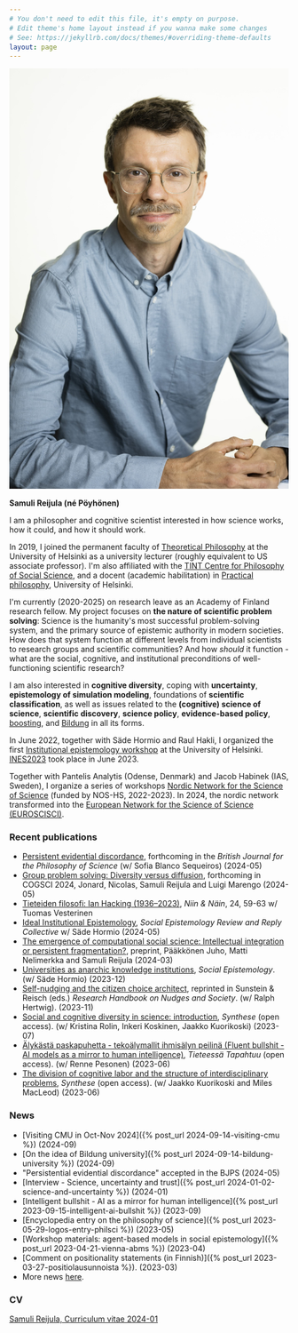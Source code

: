 ```yaml
---
# You don't need to edit this file, it's empty on purpose.
# Edit theme's home layout instead if you wanna make some changes
# See: https://jekyllrb.com/docs/themes/#overriding-theme-defaults
layout: page
---
```

<img class="pull-right" src="/assets/reijula-2023-09.jpg"  alt="Samuli Reijula. Photo by Veikko Somerpuro" title="Samuli Reijula. Photo by Veikko Somerpuro"/>

**Samuli Reijula (né Pöyhönen)**

I am a philosopher and cognitive scientist interested in how science works, how it could, and how it should work.

In 2019, I joined the permanent faculty of <a href="https://www.helsinki.fi/en/faculty-of-arts/research/disciplines/philosophy-history-and-art/philosophy" target="_blank">Theoretical Philosophy</a> at the University of Helsinki as a university lecturer (roughly equivalent to US associate professor). I'm also affiliated with the <a href="http://www.helsinki.fi/tint/" target="_blank">TINT Centre for Philosophy of Social Science</a>, and a docent (academic habilitation) in <a href="https://www.helsinki.fi/en/faculty-social-sciences/research/disciplines-and-research-centres/practical-philosophy" target="_blank">Practical philosophy</a>, University of Helsinki.

I'm currently (2020-2025) on research leave as an Academy of Finland research fellow. My project focuses on **the nature of scientific problem solving**: Science is the humanity's most successful problem-solving system, and the primary source of epistemic authority in modern societies. How does that system function at different levels from individual scientists to research groups and scientific communities? And how *should* it function - what are the social, cognitive, and institutional preconditions of well-functioning scientific research?

I am also interested in **cognitive diversity**, coping with **uncertainty**, **epistemology of simulation modeling**, foundations of **scientific classification**, as well as issues related to the **(cognitive) science of science**, **scientific discovery**, **science policy**, **evidence-based policy**, <a href="https://www.scienceofboosting.org/" target="_blank">boosting</a>, and <a href="https://en.wikipedia.org/wiki/Bildung" target="_blank">Bildung</a> in all its forms.

In June 2022, together with Säde Hormio and Raul Hakli, I organized the first <a href="https://blogs.helsinki.fi/institutional-epistemology/" target="_blank">Institutional epistemology workshop</a> at the University of Helsinki. <a href="https://www.institutionalepistemology.net" target="_blank">INES2023</a> took place in June 2023.

Together with Pantelis Analytis (Odense, Denmark) and Jacob Habinek (IAS, Sweden), I organize a series of workshops <a href="https://www.nordicscisci.net" target="_blank">Nordic Network for the Science of Science</a> (funded by NOS-HS, 2022-2023). In 2024, the nordic network transformed into the <a href="https://www.euroscisci.net" target="_blank">European Network for the Science of Science (EUROSCISCI)</a>. 

### Recent publications
- <a href="https://www.journals.uchicago.edu/doi/10.1086/731543" target="_blank">Persistent evidential discordance</a>, forthcoming in the *British Journal for the Philosophy of Science* (w/ Sofia Blanco Sequeiros) (2024-05)
- <a href="https://osf.io/preprints/psyarxiv/35w76" target="_blank">Group problem solving: Diversity versus diffusion</a>, forthcoming in COGSCI 2024, Jonard, Nicolas, Samuli Reijula and Luigi Marengo (2024-05)
- <a href="/assets/vesterinen_ja_reijula2024,ian_hacking.pdf" target="_blank">Tieteiden filosofi: Ian Hacking (1936–2023)</a>, <i>Niin & Näin</i>, 24, 59-63 w/ Tuomas Vesterinen
- <a href="https://wp.me/p1Bfg0-8Q2" target="_blank">Ideal Institutional Epistemology</a>, *Social Epistemology Review and Reply Collective* w/ Säde Hormio (2024-05)
- <a href="https://osf.io/preprints/socarxiv/g6m34" target="_blank">The emergence of computational social science: Intellectual integration or persistent fragmentation?</a>, preprint, Pääkkönen Juho, Matti Nelimerkka and Samuli Reijula (2024-03)
- <a href="<i>Social Epistemology</i>" target="_blank">Universities as anarchic knowledge institutions</a>,  *Social Epistemology*. (w/ Säde Hormio) (2023-12)
- <a href="https://osf.io/preprints/socarxiv/24dwn/" target="_blank">Self-nudging and the citizen choice architect</a>, reprinted in Sunstein & Reisch (eds.) *Research Handbook on Nudges and Society*. (w/ Ralph Hertwig). (2023-11)
- <a href="https://t.co/Ilq36gNS4p" target="_blank">Social and cognitive diversity in science: introduction</a>, *Synthese* (open access). (w/ Kristina Rolin, Inkeri Koskinen, Jaakko Kuorikoski) (2023-07)
- <a href="https://journal.fi/tt/article/view/131066/79967" target="_blank">Älykästä paskapuhetta - tekoälymallit ihmisälyn peilinä (Fluent bullshit - AI models as a mirror to human intelligence)</a>, *Tieteessä Tapahtuu* (open access). (w/ Renne Pesonen) (2023-06)
- <a href="https://doi.org/10.1007/s11229-023-04193-4" target="_blank">The division of cognitive labor and the structure of interdisciplinary problems</a>, *Synthese* (open access). (w/ Jaakko Kuorikoski and Miles MacLeod) (2023-06)

### News

- [Visiting CMU in Oct-Nov 2024]({% post_url 2024-09-14-visiting-cmu %}) (2024-09)
- [On the idea of Bildung university]({% post_url 2024-09-14-bildung-university %}) (2024-09)
- "Persistential evidential discordance" accepted in the BJPS (2024-05)
- [Interview - Science, uncertainty and trust]({% post_url 2024-01-02-science-and-uncertainty %}) (2024-01)
- [Intelligent bullshit - AI as a mirror for human intelligence]({% post_url 2023-09-15-intelligent-ai-bullshit %}) (2023-09)
- [Encyclopedia entry on the philosophy of science]({% post_url 2023-05-29-logos-entry-philsci %}) (2023-05)
- [Workshop materials: agent-based models in social epistemology]({% post_url 2023-04-21-vienna-abms %}) (2023-04)
- [Comment on positionality statements (in Finnish)]({% post_url 2023-03-27-positiolausunnoista %}). (2023-03)
- More news [here](log.md).

### CV

<a href="/assets/reijula_cv_2024-01.pdf" target="_blank">Samuli Reijula, Curriculum vitae 2024-01</a>
